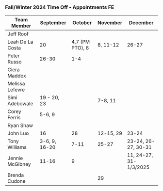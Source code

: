 ### Fall/Winter 2024 Time Off - Appointments FE 

Team Member      | September | October | November | December
---------------- | --- | --- | --- | --- |
Jeff Roof        |  |  |  |  |  | 
Leah De La Costa | 20 | 4,7 (PM PTO), 8 | 8, 11-12  | 26-27
Peter Russo      | 26-30     |  1-4  |  |  |  
Ciera Maddox     |  |  |  |  |  
Melissa Lefevre  |  |  |  |  |  
Simi Adebowale   | 19 - 20, 23 |  | 7-8, 11 |  |  
Corey Ferris     | 5-6, 9 |  |  |  |  
Ryan Shaw        |  |  |  |  |  
John Luo         | 16 | 28 | 12-15, 29 | 23-24 |  
Tony Williams    |3-6, 9, 16-20  |7-11  |25-27  |23-24, 26-27, 30-31  |  
Jennie McGibney  | 11-16 | 9 |  | 11, 24-27, 31-1/3/2025 |  
Brenda Cudone    |  |  | 29 |  |  

